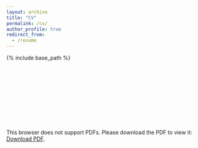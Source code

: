 ```yaml
---
layout: archive
title: "CV"
permalink: /cv/
author_profile: true
redirect_from:
  - /resume
---
```


{% include base_path %}

<object data="https://solomonfentonmiller.github.io/files/Fenton-Miller_CV_2018.pdf" type="application/pdf" width="750px" height="1500px">
    <embed src="https://solomonfentonmiller.github.io/files/Fenton-Miller_CV_2018.pdf" type="application/pdf">
        <p>This browser does not support PDFs. Please download the PDF to view it: <a href="https://solomonfentonmiller.github.io/files/Fenton-Miller_CV_2018.pdf">Download PDF</a>.</p>
    </embed>
</object>
